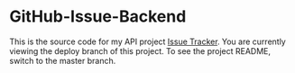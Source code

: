 # GitHub-Issue-Backend
This is the source code for my API project [Issue Tracker](). You are currently viewing the deploy branch of this project. To see the project README, switch to the master branch.
